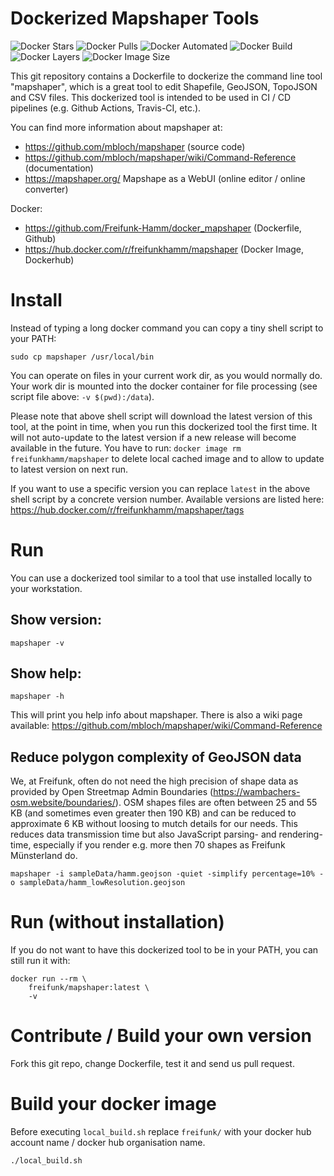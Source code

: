 # Dockerized Mapshaper Tools

![Docker Stars](https://img.shields.io/docker/stars/freifunkhamm/mapshaper.svg)
![Docker Pulls](https://img.shields.io/docker/pulls/freifunkhamm/mapshaper.svg)
![Docker Automated](https://img.shields.io/docker/cloud/automated/freifunkhamm/mapshaper)
![Docker Build](https://img.shields.io/docker/cloud/build/freifunkhamm/mapshaper)
![Docker Layers](https://img.shields.io/microbadger/layers/freifunkhamm/mapshaper/latest)
![Docker Image Size](https://img.shields.io/microbadger/image-size/freifunkhamm/mapshaper/latest)

This git repository contains a Dockerfile to dockerize the command line tool "mapshaper", which is a great tool to edit Shapefile, GeoJSON, TopoJSON and CSV files. 
This dockerized tool is intended to be used in CI / CD pipelines (e.g. Github Actions, Travis-CI, etc.). 


You can find more information about mapshaper at:
* https://github.com/mbloch/mapshaper (source code)
* https://github.com/mbloch/mapshaper/wiki/Command-Reference (documentation)
* https://mapshaper.org/ Mapshape as a WebUI (online editor / online converter)

Docker:
* https://github.com/Freifunk-Hamm/docker_mapshaper (Dockerfile, Github)
* https://hub.docker.com/r/freifunkhamm/mapshaper (Docker Image, Dockerhub)


# Install
Instead of typing a long docker command you can copy a tiny shell script to your PATH:
```
sudo cp mapshaper /usr/local/bin
```

You can operate on files in your current work dir, as you would normally do.
Your work dir is mounted into the docker container for file processing (see script file above: `-v $(pwd):/data`).

Please note that above shell script will download the latest version of this tool, at the point in time, when you run this dockerized tool the first time.
It will not auto-update to the latest version if a new release will become available in the future. You have to run:
`docker image rm freifunkhamm/mapshaper` to delete local cached image and to allow to update to latest version on next run.

If you want to use a specific version you can replace `latest` in the above shell script by a concrete version number.
Available versions are listed here: https://hub.docker.com/r/freifunkhamm/mapshaper/tags

# Run
You can use a dockerized tool similar to a tool that use installed locally to your workstation.

## Show version:
```
mapshaper -v
``` 

## Show help:
```
mapshaper -h
```
This will print you help info about mapshaper. 
There is also a wiki page available: https://github.com/mbloch/mapshaper/wiki/Command-Reference

## Reduce polygon complexity of GeoJSON data
We, at Freifunk, often do not need the high precision of shape data as provided by Open Streetmap Admin Boundaries (https://wambachers-osm.website/boundaries/).
OSM shapes files are often between 25 and 55 KB (and sometimes even greater then 190 KB)  and can be reduced to approximate 6 KB without loosing to mutch details for our needs. This reduces data transmission time but also JavaScript parsing- and rendering-time, especially if you render e.g. more then 70 shapes as Freifunk Münsterland do.

```
mapshaper -i sampleData/hamm.geojson -quiet -simplify percentage=10% -o sampleData/hamm_lowResolution.geojson
```

# Run (without installation)
If you do not want to have this dockerized tool to be in your PATH, you can still run it with:
```
docker run --rm \
    freifunk/mapshaper:latest \
    -v
```

# Contribute / Build your own version
Fork this git repo, change Dockerfile, test it and send us pull request.

# Build your docker image
Before executing `local_build.sh` replace `freifunk/` with your docker hub account name / docker hub organisation name.
```
./local_build.sh
```

